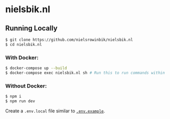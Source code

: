 # nielsbik.nl

## Running Locally

```bash
$ git clone https://github.com/nielsrowinbik/nielsbik.nl
$ cd nielsbik.nl
```

### With Docker:

```bash
$ docker-compose up --build
$ docker-compose exec nielsbik.nl sh # Run this to run commands within the container
```

### Without Docker:

```bash
$ npm i
$ npm run dev
```

Create a `.env.local` file similar to [`.env.example`](https://github.com/nielsrowinbik/nielsbik.nl/blob/master/.env.example).
